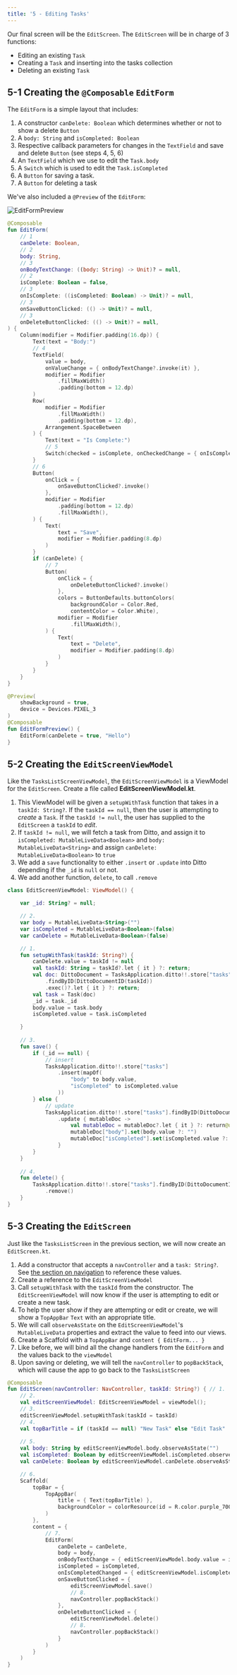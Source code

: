 ```yaml
---
title: '5 - Editing Tasks'
---
```


Our final screen will be the `EditScreen`. The `EditScreen` will be in charge of 3 functions:

* Editing an existing `Task` 
* Creating a `Task` and inserting into the tasks collection
* Deleting an existing `Task`

## 5-1 Creating the `@Composable` `EditForm`

The `EditForm` is a simple layout that includes:

1. A constructor `canDelete: Boolean` which determines whether or not to show a delete `Button`
2. A `body: String` and `isCompleted: Boolean`
3. Respective callback parameters for changes in the `TextField` and save and delete `Button` (see steps 4, 5, 6)
4. An `TextField` which we use to edit the `Task.body`
5. A `Switch` which is used to edit the `Task.isCompleted`
6. A `Button` for saving a task.
7. A `Button` for deleting a task

We've also included a `@Preview` of the `EditForm`:

![EditFormPreview](./EditFormPreview.png)

```kotlin title="EditForm.kt"
@Composable
fun EditForm(
    // 1
    canDelete: Boolean,
    // 2
    body: String,
    // 3
    onBodyTextChange: ((body: String) -> Unit)? = null,
    // 2
    isComplete: Boolean = false,
    // 3
    onIsComplete: ((isCompleted: Boolean) -> Unit)? = null,
    // 3
    onSaveButtonClicked: (() -> Unit)? = null,
    // 3
    onDeleteButtonClicked: (() -> Unit)? = null,
) {
    Column(modifier = Modifier.padding(16.dp)) {
        Text(text = "Body:")
        // 4
        TextField(
            value = body,
            onValueChange = { onBodyTextChange?.invoke(it) },
            modifier = Modifier
                .fillMaxWidth()
                .padding(bottom = 12.dp)
        )
        Row(
            modifier = Modifier
                .fillMaxWidth()
                .padding(bottom = 12.dp),
            Arrangement.SpaceBetween
        ) {
            Text(text = "Is Complete:")
            // 5
            Switch(checked = isComplete, onCheckedChange = { onIsComplete?.invoke(it) })
        }
        // 6
        Button(
            onClick = {
                onSaveButtonClicked?.invoke()
            },
            modifier = Modifier
                .padding(bottom = 12.dp)
                .fillMaxWidth(),
        ) {
            Text(
                text = "Save",
                modifier = Modifier.padding(8.dp)
            )
        }
        if (canDelete) {
            // 7
            Button(
                onClick = {
                    onDeleteButtonClicked?.invoke()
                },
                colors = ButtonDefaults.buttonColors(
                    backgroundColor = Color.Red,
                    contentColor = Color.White),
                modifier = Modifier
                    .fillMaxWidth(),
            ) {
                Text(
                    text = "Delete",
                    modifier = Modifier.padding(8.dp)
                )
            }
        }
    }
}

@Preview(
    showBackground = true,
    device = Devices.PIXEL_3
)
@Composable
fun EditFormPreview() {
    EditForm(canDelete = true, "Hello")
}
```

## 5-2 Creating the `EditScreenViewModel`

Like the `TasksListScreenViewModel`, the `EditScreenViewModel` is a ViewModel for the `EditScreen`. Create a file called __EditScreenViewModel.kt__.

1. This ViewModel will be given a `setupWithTask` function that takes in a `taskId: String?`. If the `taskId == null`, then the user is attempting to _create_ a `Task`. If the `taskId != null`, the user has supplied to the `EditScreen` a `taskId` to _edit_.
2. If `taskId != null`, we will fetch a task from Ditto, and assign it to `isCompleted: MutableLiveData<Boolean>` and `body: MutableLiveData<String>` and assign `canDelete: MutableLiveData<Boolean>` to `true`
3. We add a `save` functionality to either `.insert` or `.update` into Ditto depending if the `_id` is `null` or not.
4. We add another function, `delete`, to call `.remove`

```kotlin title="EditScreenViewModel.kt"
class EditScreenViewModel: ViewModel() {

    var _id: String? = null;

    // 2.
    var body = MutableLiveData<String>("")
    var isCompleted = MutableLiveData<Boolean>(false)
    var canDelete = MutableLiveData<Boolean>(false)

    // 1.
    fun setupWithTask(taskId: String?) {
        canDelete.value = taskId != null
        val taskId: String = taskId?.let { it } ?: return;
        val doc: DittoDocument = TasksApplication.ditto!!.store["tasks"]
            .findByID(DittoDocumentID(taskId))
            .exec()?.let { it } ?: return;
        val task = Task(doc)
        _id = task._id
        body.value = task.body
        isCompleted.value = task.isCompleted

    }
    
    // 3.
    fun save() {
        if (_id == null) {
            // insert
            TasksApplication.ditto!!.store["tasks"]
                .insert(mapOf(
                    "body" to body.value,
                    "isCompleted" to isCompleted.value
                ))
        } else {
            // update
            TasksApplication.ditto!!.store["tasks"].findByID(DittoDocumentID(_id!!))
                .update { mutableDoc ->
                    val mutableDoc = mutableDoc?.let { it } ?: return@update
                    mutableDoc["body"].set(body.value ?: "")
                    mutableDoc["isCompleted"].set(isCompleted.value ?: "")
                }
        }
    }
  
    // 4.
    fun delete() {
        TasksApplication.ditto!!.store["tasks"].findByID(DittoDocumentID(_id!!))
            .remove()
    }
}
```

## 5-3 Creating the `EditScreen`

Just like the `TasksListScreen` in the previous section, we will now create an `EditScreen.kt`.

1. Add a constructor that accepts a `navController` and a `task: String?`. See [the section on navigation](./navigation) to reference these values.
2. Create a reference to the `EditScreenViewModel`
3. Call `setupWithTask` with the `taskId` from the constructor. The `EditScreenViewModel` will now know if the user is attempting to edit or create a new task. 
4. To help the user show if they are attempting or edit or create, we will show a `TopAppBar` `Text` with an appropriate title.
5. We will call `observeAsState` on the `EditScreenViewModel`'s `MutableLiveData` properties and extract the value to feed into our views.
6. Create a Scaffold with a `TopAppBar` and `content { EditForm... }`
7. Like before, we will bind all the change handlers from the `EditForm` and the values back to the `viewModel`
8. Upon saving or deleting, we will tell the `navController` to `popBackStack`, which will cause the app to go back to the `TasksListScreen`

```kotlin title="EditScreen.kt"
@Composable
fun EditScreen(navController: NavController, taskId: String?) { // 1.
    // 2.
    val editScreenViewModel: EditScreenViewModel = viewModel();
    // 3.
    editScreenViewModel.setupWithTask(taskId = taskId)
    // 4.
    val topBarTitle = if (taskId == null) "New Task" else "Edit Task"
    
    // 5.
    val body: String by editScreenViewModel.body.observeAsState("")
    val isCompleted: Boolean by editScreenViewModel.isCompleted.observeAsState(initial = false)
    val canDelete: Boolean by editScreenViewModel.canDelete.observeAsState(initial = false)

    // 6.
    Scaffold(
        topBar = {
            TopAppBar(
                title = { Text(topBarTitle) },
                backgroundColor = colorResource(id = R.color.purple_700)
            )
        },
        content = {
            // 7.
            EditForm(
                canDelete = canDelete,
                body = body,
                onBodyTextChange = { editScreenViewModel.body.value = it },
                isCompleted = isCompleted,
                onIsCompletedChanged = { editScreenViewModel.isCompleted.value = it },
                onSaveButtonClicked = {
                    editScreenViewModel.save()
                    // 8.
                    navController.popBackStack()
                },
                onDeleteButtonClicked = {
                    editScreenViewModel.delete()
                    // 8.
                    navController.popBackStack()
                }
            )
        }
    )
}
```